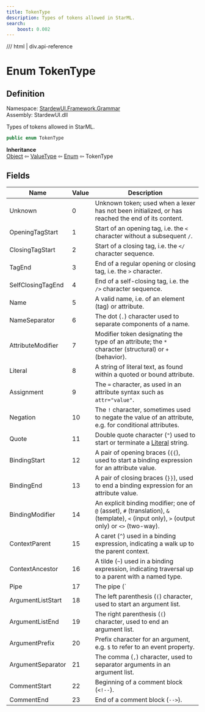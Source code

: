 ```yaml
---
title: TokenType
description: Types of tokens allowed in StarML.
search:
    boost: 0.002
---
```


<link rel="stylesheet" href="/StardewUI/stylesheets/reference.css" />

/// html | div.api-reference

# Enum TokenType

## Definition

<div class="api-definition" markdown>

Namespace: [StardewUI.Framework.Grammar](index.md)  
Assembly: StardewUI.dll  

</div>

Types of tokens allowed in StarML.

```cs
public enum TokenType
```

**Inheritance**  
[Object](https://learn.microsoft.com/en-us/dotnet/api/system.object) ⇦ [ValueType](https://learn.microsoft.com/en-us/dotnet/api/system.valuetype) ⇦ [Enum](https://learn.microsoft.com/en-us/dotnet/api/system.enum) ⇦ TokenType

## Fields

 | Name | Value | Description |
| --- | --- | --- |
| <a id="unknown">Unknown</a> | 0 | Unknown token; used when a lexer has not been initialized, or has reached the end of its content. | 
| <a id="openingtagstart">OpeningTagStart</a> | 1 | Start of an opening tag, i.e. the `<` character without a subsequent `/`. | 
| <a id="closingtagstart">ClosingTagStart</a> | 2 | Start of a closing tag, i.e. the `</` character sequence. | 
| <a id="tagend">TagEnd</a> | 3 | End of a regular opening or closing tag, i.e. the `>` character. | 
| <a id="selfclosingtagend">SelfClosingTagEnd</a> | 4 | End of a self-closing tag, i.e. the `/>` character sequence. | 
| <a id="name">Name</a> | 5 | A valid name, i.e. of an element (tag) or attribute. | 
| <a id="nameseparator">NameSeparator</a> | 6 | The dot (`.`) character used to separate components of a name. | 
| <a id="attributemodifier">AttributeModifier</a> | 7 | Modifier token designating the type of an attribute; the `*` character (structural) or `+` (behavior). | 
| <a id="literal">Literal</a> | 8 | A string of literal text, as found within a quoted or bound attribute. | 
| <a id="assignment">Assignment</a> | 9 | The `=` character, as used in an attribute syntax such as `attr="value"`. | 
| <a id="negation">Negation</a> | 10 | The `!` character, sometimes used to negate the value of an attribute, e.g. for conditional attributes. | 
| <a id="quote">Quote</a> | 11 | Double quote character (`"`) used to start or terminate a [Literal](tokentype.md#literal) string. | 
| <a id="bindingstart">BindingStart</a> | 12 | A pair of opening braces (`{{`), used to start a binding expression for an attribute value. | 
| <a id="bindingend">BindingEnd</a> | 13 | A pair of closing braces (`}}`), used to end a binding expression for an attribute value. | 
| <a id="bindingmodifier">BindingModifier</a> | 14 | An explicit binding modifier; one of `@` (asset), `#` (translation), `&` (template), `<` (input only), `>` (output only) or `<>` (two-way). | 
| <a id="contextparent">ContextParent</a> | 15 | A caret (`^`) used in a binding expression, indicating a walk up to the parent context. | 
| <a id="contextancestor">ContextAncestor</a> | 16 | A tilde (`~`) used in a binding expression, indicating traversal up to a parent with a named type. | 
| <a id="pipe">Pipe</a> | 17 | The pipe (`|`) character, which is used to start and end event bindings. | 
| <a id="argumentliststart">ArgumentListStart</a> | 18 | The left parenthesis (`(`) character, used to start an argument list. | 
| <a id="argumentlistend">ArgumentListEnd</a> | 19 | The right parenthesis (`(`) character, used to end an argument list. | 
| <a id="argumentprefix">ArgumentPrefix</a> | 20 | Prefix character for an argument, e.g. `$` to refer to an event property. | 
| <a id="argumentseparator">ArgumentSeparator</a> | 21 | The comma (`,`) character, used to separator arguments in an argument list. | 
| <a id="commentstart">CommentStart</a> | 22 | Beginning of a comment block (`<!--`). | 
| <a id="commentend">CommentEnd</a> | 23 | End of a comment block (`-->`). | 


